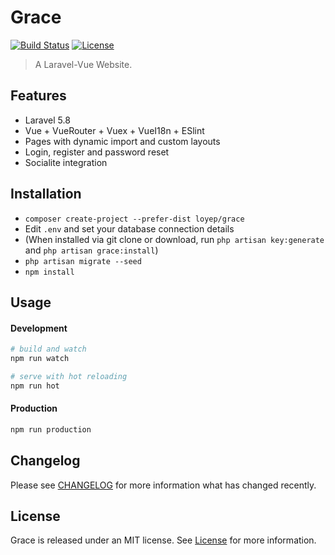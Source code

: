 # Grace

[![Build Status](https://travis-ci.com/loyep/grace.svg?token=YhCvPgf5uspm18kxdLkJ&branch=master)](https://travis-ci.com/loyep/grace)
[![License](https://poser.pugx.org/loyep/grace/license)](LICENSE)

> A Laravel-Vue Website.

## Features

- Laravel 5.8 
- Vue + VueRouter + Vuex + VueI18n + ESlint
- Pages with dynamic import and custom layouts
- Login, register and password reset
- Socialite integration

## Installation

- `composer create-project --prefer-dist loyep/grace`
- Edit `.env` and set your database connection details
- (When installed via git clone or download, run `php artisan key:generate` and `php artisan grace:install`)
- `php artisan migrate --seed`
- `npm install`

## Usage

#### Development

```bash
# build and watch
npm run watch

# serve with hot reloading
npm run hot
```

#### Production

```bash
npm run production
```

## Changelog

Please see [CHANGELOG](CHANGELOG.md) for more information what has changed recently.


## License

Grace is released under an MIT license. See [License](https://github.com/loyep/grace/blob/master/LICENSE) for more information.
